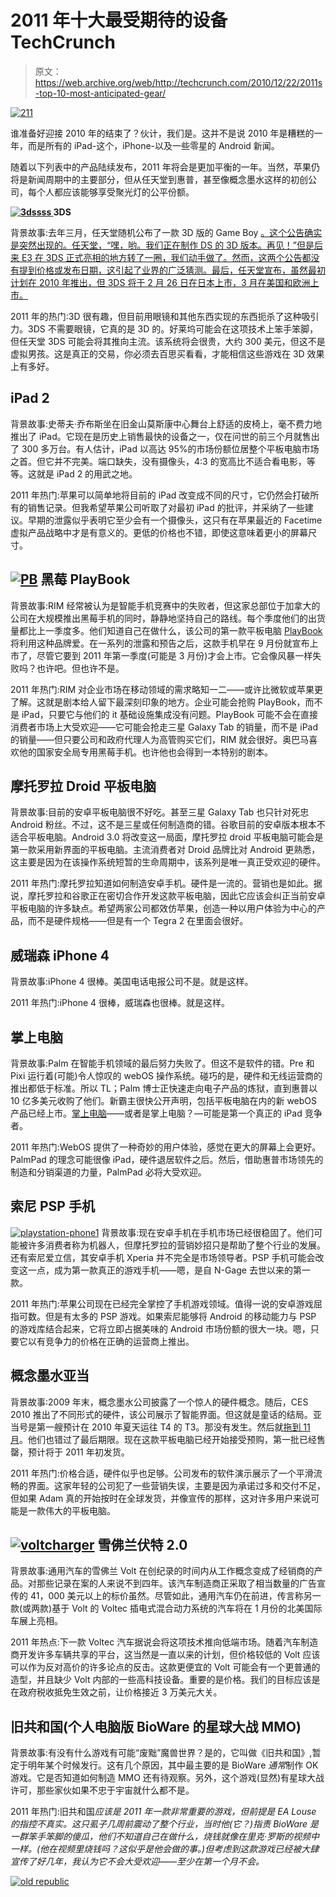 # 2011 年十大最受期待的设备 TechCrunch

> 原文：<https://web.archive.org/web/http://techcrunch.com/2010/12/22/2011s-top-10-most-anticipated-gear/>

[![](img/eea9c9acf57b19e084a45dbcb12395a1.png "211")](https://web.archive.org/web/20230203211317/https://techcrunch.com/wp-content/uploads/2010/12/211.jpg)

谁准备好迎接 2010 年的结束了？伙计，我们是。这并不是说 2010 年是糟糕的一年，而是所有的 iPad-这个，iPhone-以及一些零星的 Android 新闻。

随着以下列表中的产品陆续发布，2011 年将会是更加平衡的一年。当然，苹果仍将是新闻周期中的主要部分，但从任天堂到惠普，甚至像概念墨水这样的初创公司，每个人都应该能够享受聚光灯的公平份额。

**[![](img/99de8c262953eb485ba8edf1ed17a6e6.png "3dssss") ](https://web.archive.org/web/20230203211317/https://techcrunch.com/wp-content/uploads/2010/12/3dssss.jpg) 3DS**

背景故事:去年三月，任天堂随机公布了一款 3D 版的 Game Boy [。这个公告确实是突然出现的。任天堂，“嘿，哟。我们正在制作 DS 的 3D 版本。再见！”但是后来 E3 在 3DS 正式亮相的地方转了一圈，我们动手做了。然而，这两个公告都没有提到价格或发布日期，这引起了业界的广泛猜测。最后，任天堂宣布，虽然最初计划在 2010 年推出，但 3DS 将于 2 月 26 日在日本上市，3 月在美国和欧洲上市。](https://web.archive.org/web/20230203211317/http://www.crunchgear.com/2010/03/23/3ds-nintendo-announces-portable-3d-gaming-device/)

2011 年的热门:3D 很有趣，但目前用眼镜和其他东西实现的东西扼杀了这种吸引力。3DS 不需要眼镜，它真的是 3D 的。好莱坞可能会在这项技术上笨手笨脚，但任天堂 3DS 可能会将其推向主流。该系统将会很贵，大约 300 美元，但这不是虚拟男孩。这是真正的交易，你必须去百思买看看，才能相信这些游戏在 3D 效果上有多好。

## iPad 2

背景故事:史蒂夫·乔布斯坐在旧金山莫斯康中心舞台上舒适的皮椅上，毫不费力地推出了 iPad。它现在是历史上销售最快的设备之一，仅在问世的前三个月就售出了 300 多万台。有人估计，iPad 以高达 95%的市场份额位居整个平板电脑市场之首。但它并不完美。端口缺失，没有摄像头，4:3 的宽高比不适合看电影，等等。这就是 iPad 2 的用武之地。

2011 年热门:苹果可以简单地将目前的 iPad 改变成不同的尺寸，它仍然会打破所有的销售记录。但我希望苹果公司听取了对最初 iPad 的批评，并采纳了一些建议。早期的泄露似乎表明它至少会有一个摄像头，这只有在苹果最近的 Facetime 虚拟产品战略中才是有意义的。更低的价格也不错，即使这意味着更小的屏幕尺寸。

## [![](img/c866da318eaf60da321740cbb1b1bb27.png "PB")](https://web.archive.org/web/20230203211317/https://techcrunch.com/wp-content/uploads/2010/12/pb1.jpg) 黑莓 PlayBook

背景故事:RIM 经常被认为是智能手机竞赛中的失败者，但这家总部位于加拿大的公司在大规模推出黑莓手机的同时，静静地坚持自己的路线。每个季度他们的出货量都比上一季度多。他们知道自己在做什么，该公司的第一款平板电脑 [PlayBook](https://web.archive.org/web/20230203211317/http://www.crunchgear.com/tag/playbook/) 将利用这种品牌爱。在一系列的泄露和预告之后，这款手机早在 9 月份就宣布上市了，尽管它要到 2011 年第一季度(可能是 3 月份)才会上市。它会像风暴一样失败吗？也许吧。但也许不是。

2011 年热门:RIM 对企业市场在移动领域的需求略知一二——或许比微软或苹果更了解。这就是剧本给人留下最深刻印象的地方。企业可能会抢购 PlayBook，而不是 iPad，只要它与他们的 it 基础设施集成没有问题。PlayBook 可能不会在直接消费者市场上大受欢迎——它可能会抢走三星 Galaxy Tab 的销量，而不是 iPad 的销量——但只要公司和政府代理人为高管购买它们，RIM 就会很好。奥巴马喜欢他的国家安全局专用黑莓手机。也许他也会得到一本特别的剧本。

## 摩托罗拉 Droid 平板电脑

背景故事:目前的安卓平板电脑很不好吃。甚至三星 Galaxy Tab 也只针对死忠 Android 粉丝。不过，这不是三星或任何制造商的错。谷歌目前的安卓版本根本不适合平板电脑。Android 3.0 将改变这一局面，摩托罗拉 droid 平板电脑可能会是第一款采用新界面的平板电脑。主流消费者对 Droid 品牌比对 Android 更熟悉，这主要是因为在该操作系统短暂的生命周期中，该系列是唯一真正受欢迎的硬件。

2011 年热门:摩托罗拉知道如何制造安卓手机。硬件是一流的。营销也是如此。据说，摩托罗拉和谷歌正在密切合作开发这款平板电脑，因此它应该会纠正当前安卓平板电脑的许多缺点。希望两家公司都效仿苹果，创造一种以用户体验为中心的产品，而不是硬件规格——但是有一个 Tegra 2 在里面会很好。

## 威瑞森 iPhone 4

背景故事:iPhone 4 很棒。美国电话电报公司不是。就是这样。

2011 年热门:iPhone 4 很棒，威瑞森也很棒。就是这样。

## 掌上电脑

背景故事:Palm 在智能手机领域的最后努力失败了。但这不是软件的错。Pre 和 Pixi 运行着(可能)令人惊叹的 webOS 操作系统。碰巧的是，硬件和无线运营商的推出都低于标准。所以 TL；Palm 博士正快速走向电子产品的炼狱，直到惠普以 10 亿多美元收购了他们。新霸主很快公开声明，包括平板电脑在内的新 webOS 产品已经上市。[掌上电脑](https://web.archive.org/web/20230203211317/http://www.crunchgear.com/tag/palmpad)——或者是掌上电脑？—可能是第一个真正的 iPad 竞争者。

2011 年热门:WebOS 提供了一种奇妙的用户体验，感觉在更大的屏幕上会更好。PalmPad 的理念可能很像 iPad，硬件退居软件之后。然后，借助惠普市场领先的制造和分销渠道的力量，PalmPad 必将大受欢迎。

## 索尼 PSP 手机

[![](img/06478b02aecd45380f780dc03fc5ca96.png "playstation-phone1")](https://web.archive.org/web/20230203211317/https://techcrunch.com/wp-content/uploads/2010/12/playstation-phone1.jpg) 背景故事:现在安卓手机在手机市场已经很稳固了。他们可能被许多消费者称为机器人，但摩托罗拉的营销妙招只是帮助了整个行业的发展。还有索尼爱立信，其安卓手机 Xperia 并不完全是市场领导者。PSP 手机可能会改变这一点，成为第一款真正的游戏手机——嗯，是自 N-Gage 去世以来的第一款。

2011 年热门:苹果公司现在已经完全掌控了手机游戏领域。值得一说的安卓游戏屈指可数。但是有太多的 PSP 游戏。如果索尼能够将 Android 的移动能力与 PSP 的游戏库结合起来，它将立即占据美味的 Android 市场份额的很大一块。嗯，只要它以有竞争力的价格在正确的运营商上推出。

## 概念墨水亚当

背景故事:2009 年末，概念墨水公司披露了一个惊人的硬件概念。随后，CES 2010 推出了不同形式的硬件，该公司展示了智能界面。但这就是童话的结局。亚当号是第一艘预计在 2010 年夏天运往 T4 的 T3。那没有发生。然后就[拖到 11 月](https://web.archive.org/web/20230203211317/http://www.crunchgear.com/2010/06/05/notion-ink-adam-delayed-until-november/)。他们也错过了最后期限。现在这款平板电脑已经开始接受预购，第一批已经售罄，预计将于 2011 年初发货。

2011 年热门:价格合适，硬件似乎也足够。公司发布的软件演示展示了一个平滑流畅的界面。这家年轻的公司犯了一些营销失误，主要是因为承诺过多和交付不足，但如果 Adam 真的开始按时在全球发货，并像宣传的那样，这对许多用户来说可能是一款伟大的平板电脑。

## [![](img/3bef9c4de323a106f12b371bf2e242d2.png "voltcharger")](https://web.archive.org/web/20230203211317/https://techcrunch.com/wp-content/uploads/2010/12/voltcharger.jpg) 雪佛兰伏特 2.0

背景故事:通用汽车的雪佛兰 Volt 在创纪录的时间内从工作概念变成了经销商的产品。对那些记录在案的人来说不到四年。该汽车制造商正采取了相当数量的广告宣传的 41，000 美元以上的标价虽然。尽管如此，通用汽车仍在前进，传言称另一款(或两款)基于 Volt 的 Voltec 插电式混合动力系统的汽车将在 1 月份的北美国际车展上亮相。

2011 年热点:下一款 Voltec 汽车据说会将这项技术推向低端市场。随着汽车制造商开发许多车辆共享的平台，这当然是一直以来的计划，但价格较低的 Volt 应该可以作为反对高价的许多论点的反击。这款更便宜的 Volt 可能会有一个更普通的造型，并且缺少 Volt 内部的一些高科技设备。重要的是价格。我们的目标应该是在政府税收抵免生效之前，让价格接近 3 万美元大关。

## 旧共和国(个人电脑版 BioWare 的星球大战 MMO)

背景故事:有没有什么游戏有可能“废黜”魔兽世界？是的，它叫做《旧共和国》,暂定于明年某个时候发行。这有几个原因，其中最主要的是 BioWare *通常*制作 OK 游戏。它是否知道如何制造 MMO 还有待观察。另外，这个游戏(显然)有星球大战许可，那些家伙如果不忠于宇宙就什么都不是。

2011 年热门:旧共和国*应该是 2011 年一款非常重要的游戏，但前提是 EA Louse 的指控不真实。这只虱子几周前震动了整个行业，当时他(它？)指责 BioWare 是一群笨手笨脚的傻瓜，他们不知道自己在做什么，烧钱就像在里克·罗斯的视频中一样。(他在视频里烧钱吗？这似乎是他会做的事。)但考虑到这款游戏已经被大肆宣传了好几年，我认为它不会大受欢迎——至少在第一个月不会。*

[![](img/6d6fffc759df95e614c6d5639e9528da.png "old republic")](https://web.archive.org/web/20230203211317/https://techcrunch.com/wp-content/uploads/2010/12/old-republic.jpg)